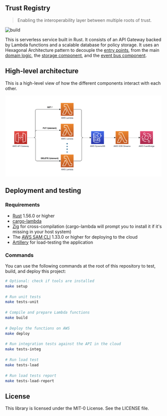 ## Trust Registry
> Enabling the interoperability layer between multiple roots of trust.

![build](https://github.com/veri5/trust-registry/actions/workflows/ci.yml/badge.svg)

This is serverless service built in Rust. It consists of an API Gateway backed by Lambda functions and a scalable database for policy storage. It uses an Hexagonal Architecture pattern to decouple the [entry points](./src/entrypoints/), from the main [domain logic](./src/lib.rs), the [storage component](./src/store), and the [event bus component](./src/event_bus).

## High-level architecture
This is a high-level view of how the different components interact with each other.

<p align="center">
  <img src="imgs/diagram.png" alt="Architecture diagram"/>
</p>

## Deployment and testing

### Requirements

* [Rust](https://www.rust-lang.org/) 1.56.0 or higher
* [cargo-lambda](https://github.com/calavera/cargo-lambda)
* [Zig](https://ziglang.org/) for cross-compilation (cargo-lambda will prompt you to install it if it's missing in your host system)
* The [AWS SAM CLI](https://docs.aws.amazon.com/serverless-application-model/latest/developerguide/serverless-sam-cli-install.html) 1.33.0 or higher for deploying to the cloud
* [Artillery](https://artillery.io/) for load-testing the application

### Commands

You can use the following commands at the root of this repository to test, build, and deploy this project:

```bash
# Optional: check if tools are installed
make setup

# Run unit tests
make tests-unit

# Compile and prepare Lambda functions
make build

# Deploy the functions on AWS
make deploy

# Run integration tests against the API in the cloud
make tests-integ

# Run load test
make tests-load

# Run load tests report
make tests-load-report
```

## License

This library is licensed under the MIT-0 License. See the LICENSE file.

